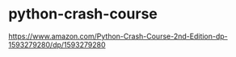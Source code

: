 # python-crash-course
https://www.amazon.com/Python-Crash-Course-2nd-Edition-dp-1593279280/dp/1593279280
